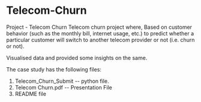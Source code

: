 # Telecom-Churn
Project - Telecom Churn
Telecom churn project where, Based on customer behavior (such as the monthly bill, internet usage, etc.) to predict whether a particular customer will switch to another telecom provider or not (i.e. churn or not).

Visualised data and provided some insights on the same.

The case study has the following files:

1. Telecom_Churn_Submit -- python file.
2. Telecom Churn.pdf -- Presentation File
3. README file

